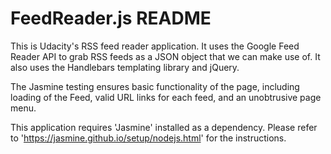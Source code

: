 # FeedReader.js README
This is Udacity's RSS feed reader application. It uses the Google Feed Reader API to grab RSS feeds as a JSON object that we can make use of. It also uses the Handlebars templating library and jQuery.

The Jasmine testing ensures basic functionality of the page, including loading of the Feed, valid URL links for each feed, and an unobtrusive page menu.

This application requires 'Jasmine' installed as a dependency. Please refer to 'https://jasmine.github.io/setup/nodejs.html' for the instructions.


